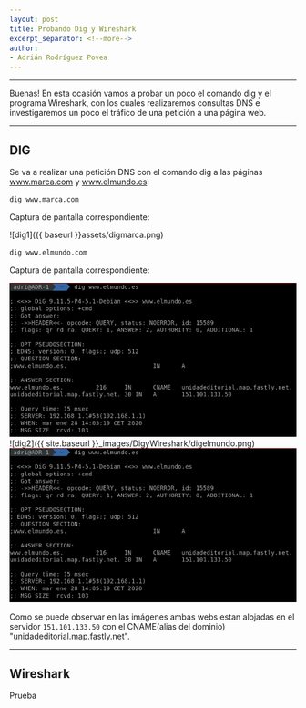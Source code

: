 ```yaml
---
layout: post
title: Probando Dig y Wireshark
excerpt_separator: <!--more-->
author:
- Adrián Rodríguez Povea
---
```


***

Buenas! En esta ocasión vamos a probar un poco el comando dig y el programa Wireshark, con los cuales realizaremos consultas DNS e investigaremos un poco el tráfico de una petición a una página web.

***

<!--more-->

## DIG    
Se va a realizar una petición DNS con el comando dig a las páginas www.marca.com y www.elmundo.es:

```bash
dig www.marca.com
```
Captura de pantalla correspondiente:    

![dig1]({{ baseurl }}assets/digmarca.png) 

```bash
dig www.elmundo.com
```
Captura de pantalla correspondiente:    

![dig2](/_images/DigyWireshark/digelmundo.png)    
![dig2]({{ site.baseurl }}_images/DigyWireshark/digelmundo.png)    
![dig2](/_images/DigyWireshark/digelmundo.png)       

Como se puede observar en las imágenes ambas webs estan alojadas en el servidor `151.101.133.50` con el CNAME(alias del dominio) "unidadeditorial.map.fastly.net".    

***

## Wireshark

Prueba
